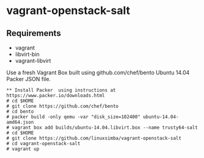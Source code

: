 # vagrant-openstack-salt

## Requirements

* vagrant
* libvirt-bin
* vagrant-libvirt

Use a fresh Vagrant Box built using github.com/chef/bento Ubuntu 14.04 Packer
JSON file.

```
** Install Packer  using instructions at https://www.packer.io/downloads.html
# cd $HOME
# git clone https://github.com/chef/bento
# cd bento
# packer build -only qemu -var "disk_size=102400" ubuntu-14.04-amd64.json
# vagrant box add builds/ubuntu-14.04.libvirt.box --name trusty64-salt
# cd $HOME
# git clone https://github.com/linuxsimba/vagrant-openstack-salt
# cd vagrant-openstack-salt
# vagrant up
```
